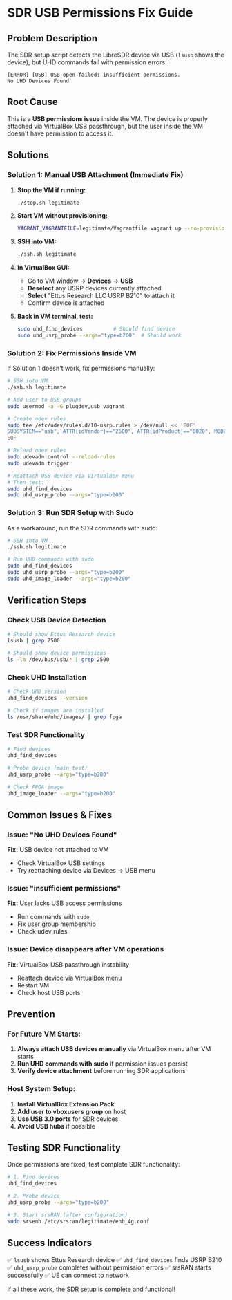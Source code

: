 # SDR USB Permissions Fix Guide

## Problem Description

The SDR setup script detects the LibreSDR device via USB (`lsusb` shows the device), but UHD commands fail with permission errors:

```
[ERROR] [USB] USB open failed: insufficient permissions.
No UHD Devices Found
```

## Root Cause

This is a **USB permissions issue** inside the VM. The device is properly attached via VirtualBox USB passthrough, but the user inside the VM doesn't have permission to access it.

## Solutions

### Solution 1: Manual USB Attachment (Immediate Fix)

1. **Stop the VM if running:**
   ```bash
   ./stop.sh legitimate
   ```

2. **Start VM without provisioning:**
   ```bash
   VAGRANT_VAGRANTFILE=legitimate/Vagrantfile vagrant up --no-provision
   ```

3. **SSH into VM:**
   ```bash
   ./ssh.sh legitimate
   ```

4. **In VirtualBox GUI:**
   - Go to VM window → **Devices** → **USB**
   - **Deselect** any USRP devices currently attached
   - **Select** "Ettus Research LLC USRP B210" to attach it
   - Confirm device is attached

5. **Back in VM terminal, test:**
   ```bash
   sudo uhd_find_devices          # Should find device
   sudo uhd_usrp_probe --args="type=b200"  # Should work
   ```

### Solution 2: Fix Permissions Inside VM

If Solution 1 doesn't work, fix permissions manually:

```bash
# SSH into VM
./ssh.sh legitimate

# Add user to USB groups
sudo usermod -a -G plugdev,usb vagrant

# Create udev rules
sudo tee /etc/udev/rules.d/10-usrp.rules > /dev/null << 'EOF'
SUBSYSTEM=="usb", ATTR{idVendor}=="2500", ATTR{idProduct}=="0020", MODE:="0666", GROUP:="plugdev"
EOF

# Reload udev rules
sudo udevadm control --reload-rules
sudo udevadm trigger

# Reattach USB device via VirtualBox menu
# Then test:
sudo uhd_find_devices
sudo uhd_usrp_probe --args="type=b200"
```

### Solution 3: Run SDR Setup with Sudo

As a workaround, run the SDR commands with sudo:

```bash
# SSH into VM
./ssh.sh legitimate

# Run UHD commands with sudo
sudo uhd_find_devices
sudo uhd_usrp_probe --args="type=b200"
sudo uhd_image_loader --args="type=b200"
```

## Verification Steps

### Check USB Device Detection
```bash
# Should show Ettus Research device
lsusb | grep 2500

# Should show device permissions
ls -la /dev/bus/usb/* | grep 2500
```

### Check UHD Installation
```bash
# Check UHD version
uhd_find_devices --version

# Check if images are installed
ls /usr/share/uhd/images/ | grep fpga
```

### Test SDR Functionality
```bash
# Find devices
uhd_find_devices

# Probe device (main test)
uhd_usrp_probe --args="type=b200"

# Check FPGA image
uhd_image_loader --args="type=b200"
```

## Common Issues & Fixes

### Issue: "No UHD Devices Found"
**Fix:** USB device not attached to VM
- Check VirtualBox USB settings
- Try reattaching device via Devices → USB menu

### Issue: "insufficient permissions"
**Fix:** User lacks USB access permissions
- Run commands with `sudo`
- Fix user group membership
- Check udev rules

### Issue: Device disappears after VM operations
**Fix:** VirtualBox USB passthrough instability
- Reattach device via VirtualBox menu
- Restart VM
- Check host USB ports

## Prevention

### For Future VM Starts:

1. **Always attach USB devices manually** via VirtualBox menu after VM starts
2. **Run UHD commands with sudo** if permission issues persist
3. **Verify device attachment** before running SDR applications

### Host System Setup:

1. **Install VirtualBox Extension Pack**
2. **Add user to vboxusers group** on host
3. **Use USB 3.0 ports** for SDR devices
4. **Avoid USB hubs** if possible

## Testing SDR Functionality

Once permissions are fixed, test complete SDR functionality:

```bash
# 1. Find devices
uhd_find_devices

# 2. Probe device
uhd_usrp_probe --args="type=b200"

# 3. Start srsRAN (after configuration)
sudo srsenb /etc/srsran/legitimate/enb_4g.conf
```

## Success Indicators

✅ `lsusb` shows Ettus Research device
✅ `uhd_find_devices` finds USRP B210
✅ `uhd_usrp_probe` completes without permission errors
✅ srsRAN starts successfully
✅ UE can connect to network

If all these work, the SDR setup is complete and functional!
